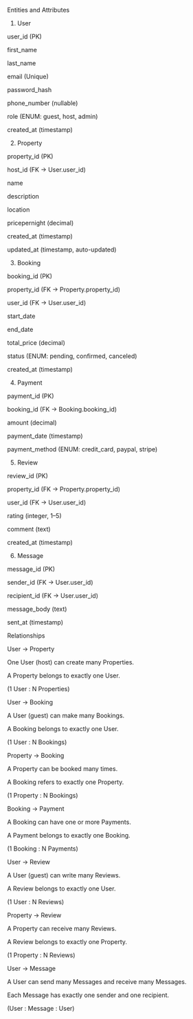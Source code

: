 Entities and Attributes
1. User

user_id (PK)

first_name

last_name

email (Unique)

password_hash

phone_number (nullable)

role (ENUM: guest, host, admin)

created_at (timestamp)

2. Property

property_id (PK)

host_id (FK → User.user_id)

name

description

location

pricepernight (decimal)

created_at (timestamp)

updated_at (timestamp, auto-updated)

3. Booking

booking_id (PK)

property_id (FK → Property.property_id)

user_id (FK → User.user_id)

start_date

end_date

total_price (decimal)

status (ENUM: pending, confirmed, canceled)

created_at (timestamp)

4. Payment

payment_id (PK)

booking_id (FK → Booking.booking_id)

amount (decimal)

payment_date (timestamp)

payment_method (ENUM: credit_card, paypal, stripe)

5. Review

review_id (PK)

property_id (FK → Property.property_id)

user_id (FK → User.user_id)

rating (integer, 1–5)

comment (text)

created_at (timestamp)

6. Message

message_id (PK)

sender_id (FK → User.user_id)

recipient_id (FK → User.user_id)

message_body (text)

sent_at (timestamp)

Relationships

User → Property

One User (host) can create many Properties.

A Property belongs to exactly one User.

(1 User : N Properties)

User → Booking

A User (guest) can make many Bookings.

A Booking belongs to exactly one User.

(1 User : N Bookings)

Property → Booking

A Property can be booked many times.

A Booking refers to exactly one Property.

(1 Property : N Bookings)

Booking → Payment

A Booking can have one or more Payments.

A Payment belongs to exactly one Booking.

(1 Booking : N Payments)

User → Review

A User (guest) can write many Reviews.

A Review belongs to exactly one User.

(1 User : N Reviews)

Property → Review

A Property can receive many Reviews.

A Review belongs to exactly one Property.

(1 Property : N Reviews)

User → Message

A User can send many Messages and receive many Messages.

Each Message has exactly one sender and one recipient.

(User : Message : User)